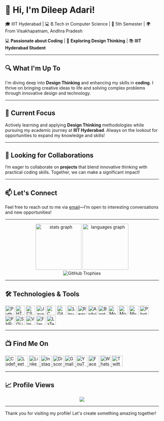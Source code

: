 # 👋 Hi, I'm Dileep Adari!
🎓 IIIT Hyderabad | 💻 B.Tech in Computer Science | 📅 5th Semester | 🌍 From Visakhapatnam, Andhra Pradesh

💻 **Passionate about Coding** | 🎨 **Exploring Design Thinking** | 📚 **IIIT Hyderabad Student**

---

## 🔍 What I'm Up To
I'm diving deep into **Design Thinking** and enhancing my skills in **coding**. I thrive on bringing creative ideas to life and solving complex problems through innovative design and technology.

---

## 🌱 Current Focus
Actively learning and applying **Design Thinking** methodologies while pursuing my academic journey at **IIIT Hyderabad**. Always on the lookout for opportunities to expand my knowledge and skills!

---

## 🤝 Looking for Collaborations
I’m eager to collaborate on **projects** that blend innovative thinking with practical coding skills. Together, we can make a significant impact!

---

## 📫 Let's Connect
Feel free to reach out to me via [email](mailto:rs200302@rguktsklm.ac.in)—I’m open to interesting conversations and new opportunities!

---

<div align="center">
  <img src="https://github-readme-stats.vercel.app/api?username=dileepadari&hide_title=false&hide_rank=false&show_icons=true&include_all_commits=true&count_private=true&disable_animations=false&theme=dracula&locale=en&hide_border=false" height="150" alt="stats graph" />
  <img src="https://github-readme-stats.vercel.app/api/top-langs?username=dileepadari&locale=en&hide_title=false&layout=compact&langs_count=6&theme=dracula&hide_border=false&hide=Roff" height="150" alt="languages graph" />
</div>

<div align="center">
  <img src="https://github-profile-trophy.vercel.app/?username=dileepadari&no-bg=true&no-frame=true&rank=-C" alt="GitHub Trophies" />
</div>

---

## 🛠️ Technologies & Tools
<div align="left">
  <img src="https://cdn.jsdelivr.net/gh/devicons/devicon/icons/python/python-original.svg" height="30" alt="Python logo" title="Python" />
  <img src="https://cdn.jsdelivr.net/gh/devicons/devicon/icons/html5/html5-original.svg" height="30" alt="HTML5 logo" title="HTML5" />
  <img src="https://cdn.jsdelivr.net/gh/devicons/devicon/icons/css3/css3-original.svg" height="30" alt="CSS3 logo" title="CSS3" />
  <img src="https://cdn.jsdelivr.net/gh/devicons/devicon/icons/javascript/javascript-original.svg" height="30" alt="JavaScript logo" title="JavaScript" />
  <img src="https://cdn.jsdelivr.net/gh/devicons/devicon/icons/c/c-original.svg" height="30" alt="C logo" title="C" />
  <img src="https://cdn.jsdelivr.net/gh/devicons/devicon/icons/git/git-original.svg" height="30" alt="Git logo" title="Git" />
  <img src="https://cdn.jsdelivr.net/gh/devicons/devicon/icons/linux/linux-original.svg" height="30" alt="Linux logo" title="Linux" />
  <img src="https://cdn.jsdelivr.net/gh/devicons/devicon/icons/react/react-original.svg" height="30" alt="React logo" title="React" />
  <img src="https://cdn.jsdelivr.net/gh/devicons/devicon/icons/arduino/arduino-original.svg" height="30" alt="Arduino logo" title="Arduino" />
  <img src="https://cdn.jsdelivr.net/gh/devicons/devicon/icons/bootstrap/bootstrap-original.svg" height="30" alt="Bootstrap logo" title="Bootstrap" />
  <img src="https://cdn.jsdelivr.net/gh/devicons/devicon/icons/mongodb/mongodb-original.svg" height="30" alt="MongoDB logo" title="MongoDB" />
  <img src="https://cdn.jsdelivr.net/gh/devicons/devicon/icons/moodle/moodle-original.svg" height="30" alt="Moodle logo" title="Moodle" />
  <img src="https://cdn.jsdelivr.net/gh/devicons/devicon/icons/mysql/mysql-original.svg" height="30" alt="MySQL logo" title="MySQL" />
  <img src="https://cdn.jsdelivr.net/gh/devicons/devicon/icons/photoshop/photoshop-plain.svg" height="30" alt="Photoshop logo" title="Photoshop" />
  <img src="https://cdn.jsdelivr.net/gh/devicons/devicon/icons/php/php-original.svg" height="30" alt="PHP logo" title="PHP" />
  <img src="https://cdn.jsdelivr.net/gh/devicons/devicon/icons/sqlite/sqlite-original.svg" height="30" alt="SQLite logo" title="SQLite" />
  <img src="https://cdn.jsdelivr.net/gh/devicons/devicon/icons/vim/vim-original.svg" height="30" alt="Vim logo" title="Vim" />
  <img src="https://cdn.jsdelivr.net/gh/devicons/devicon/icons/flask/flask-original.svg" height="30" alt="Flask logo" title="Flask" />
  <img src="https://cdn.jsdelivr.net/gh/devicons/devicon/icons/latex/latex-original.svg" height="30" alt="LaTeX logo" title="LaTeX" />
</div>


---

## 📺 Find Me On
<div align="left">
  <a href="https://codeforces.com/profile/adaridileep" target="_blank" rel="noopener noreferrer">
    <img src="https://img.shields.io/static/v1?message=Codeforces&logo=codeforces&label=&color=2E99E2&logoColor=white&style=for-the-badge" height="35" alt="Codeforces logo" />
  </a>
  <a href="https://leetcode.com/u/Delhiking/" target="_blank" rel="noopener noreferrer">
    <img src="https://img.shields.io/static/v1?message=LeetCode&logo=leetcode&label=&color=FFA116&logoColor=white&style=for-the-badge" height="35" alt="LeetCode logo" />
  </a>
  <a href="https://www.linkedin.com/in/dileep-kumar-adari-298169252" target="_blank" rel="noopener noreferrer">
    <img src="https://img.shields.io/static/v1?message=LinkedIn&logo=linkedin&label=&color=0077B5&logoColor=white&style=for-the-badge" height="35" alt="LinkedIn logo" />
  </a>
  <a href="https://www.instagram.com/dileepadari" target="_blank" rel="noopener noreferrer">
    <img src="https://img.shields.io/static/v1?message=Instagram&logo=instagram&label=&color=E4405F&logoColor=white&style=for-the-badge" height="35" alt="Instagram logo" />
  </a>
  <a href="https://discord.com/channels/Delhiking#6850" target="_blank" rel="noopener noreferrer">
    <img src="https://img.shields.io/static/v1?message=Discord&logo=discord&label=&color=7289DA&logoColor=white&style=for-the-badge" height="35" alt="Discord logo" />
  </a>
  <a href="mailto:rs200302@rguktsklm.ac.in" target="_blank" rel="noopener noreferrer">
    <img src="https://img.shields.io/static/v1?message=Gmail&logo=gmail&label=&color=D14836&logoColor=white&style=for-the-badge" height="35" alt="Gmail logo" />
  </a>
  <a href="https://www.youtube.com/@dileepadari5182/featured" target="_blank" rel="noopener noreferrer">
    <img src="https://img.shields.io/static/v1?message=Youtube&logo=youtube&label=&color=FF0000&logoColor=white&style=for-the-badge" height="35" alt="YouTube logo" />
  </a>
  <a href="https://www.facebook.com/dileep.adari" target="_blank" rel="noopener noreferrer">
    <img src="https://img.shields.io/static/v1?message=Facebook&logo=facebook&label=&color=1877F2&logoColor=white&style=for-the-badge" height="35" alt="Facebook logo" />
  </a>
  <a href="http://wa.me/7330701217" target="_blank" rel="noopener noreferrer">
    <img src="https://img.shields.io/static/v1?message=WhatsApp&logo=whatsapp&label=&color=25D366&logoColor=white&style=for-the-badge" height="35" alt="WhatsApp logo" />
  </a>
  <a href="https://twitter.com/Dileepadari1" target="_blank" rel="noopener noreferrer">
    <img src="https://img.shields.io/static/v1?message=Twitter&logo=twitter&label=&color=1DA1F2&logoColor=white&style=for-the-badge" height="35" alt="Twitter logo" />
  </a>
</div>

---

## 📈 Profile Views
<div align="center">
  <img src="https://profile-counter.glitch.me/dileepadari/count.svg?" />
</div>

---

Thank you for visiting my profile! Let's create something amazing together!
